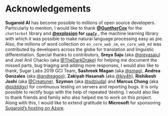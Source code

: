 
# Acknowledgements 

**Sugaroid AI** has become possible to millions of open 
source developers. Particularly to mention, I would like
to thank **[@GuntherCox](https://github.com/gunthercox)** 
for the `chatterbot` library and 
**[@explosion](https://explosion.ai) 
for [`spaCy`](https://github.com/explosion/spaCy)** , 
the machine learning library with which it was possible to 
make natural language processing easy as pie. 
Also, the millions of word collection on `en_core_web_sm`, 
`en_core_web_md` was contributed by developers across the globe
for translation and linguistic differentiation.
Special thanks to contributors, **Sreya Saju** 
(aka [@sreyasaju](https://github.com/sreyasaju)) and Joel Anil Chacko (aka [@TheDarkDrake](https://gitlab.com/TheDarkDrake))
for helping me document the missed parts, bug triaging and adding more responses,
I would also like to thank, Sugar Labs 2019 GCI Team, 
**Sashreek Magan** (aka [@smag](https://github.com/smag)), 
**Andrea Gonzales** (aka [@andreagon](https://github.com/AndreaGon)), 
**Zakiyah Hasanah** (aka [@kiy4h](https://github.com/Kiy4h)), 
**Rishikesh Joshi** (aka [@Creatune](https://github.com/Creatune)), 
**Szymon** (aka [@sdziuda](https://github.com/sdziuda)) and 
**Marcus Chong** (aka [@pidddgy](https://github.com/pidddgy)) 
for continuous testing on servers and reporting bugs. 
It is only possible to rectify bugs with the help of repeated \testing. I would also like to thank friends and 
family who also helped me to work on this project. 
Along with this, I would like to extend gratitude to 
**Microsoft** for sponsoring [Sugaroid’s hosting on Azure](https://sugaroid.srevinsaju.me).

